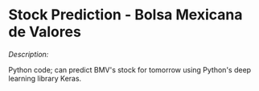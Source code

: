 # Stock Prediction - Bolsa Mexicana de Valores

*Description:*

Python code; can predict BMV's stock for tomorrow using Python's deep learning library Keras.
